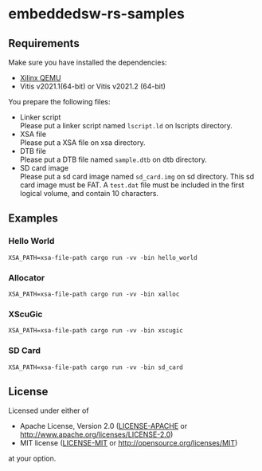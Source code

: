 # embeddedsw-rs-samples

## Requirements
Make sure you have installed the dependencies:
- [Xilinx QEMU](https://github.com/Xilinx/qemu)
- Vitis v2021.1(64-bit) or Vitis v2021.2 (64-bit)

You prepare the following files:
- Linker script  
    Please put a linker script named `lscript.ld` on lscripts directory.
- XSA file  
    Please put a XSA file  on xsa directory.
- DTB file  
    Please put a DTB file named `sample.dtb` on dtb directory.
- SD card image  
    Please put a sd card image named `sd_card.img` on sd directory. This sd card image must be FAT. A `test.dat` file must be included in the first logical volume, and contain 10 characters.

## Examples
### Hello World
```
XSA_PATH=xsa-file-path cargo run -vv -bin hello_world
```

### Allocator
```
XSA_PATH=xsa-file-path cargo run -vv -bin xalloc
```

### XScuGic
```
XSA_PATH=xsa-file-path cargo run -vv -bin xscugic
```

### SD Card
```
XSA_PATH=xsa-file-path cargo run -vv -bin sd_card
```

## License

Licensed under either of

 * Apache License, Version 2.0
   ([LICENSE-APACHE](LICENSE-APACHE) or http://www.apache.org/licenses/LICENSE-2.0)
 * MIT license
   ([LICENSE-MIT](LICENSE-MIT) or http://opensource.org/licenses/MIT)

at your option.